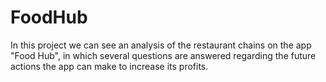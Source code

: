 # FoodHub
In this project we can see an analysis of the restaurant chains on the app "Food Hub", in which several questions are answered regarding the future actions the app can make to increase its profits. 
